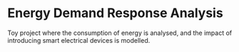 # Energy Demand Response Analysis

Toy project where the consumption of energy is analysed, and the impact of introducing smart electrical devices is modelled.
